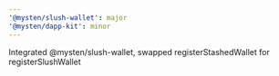 ```yaml
---
'@mysten/slush-wallet': major
'@mysten/dapp-kit': minor
---
```


Integrated @mysten/slush-wallet, swapped registerStashedWallet for registerSlushWallet
